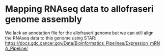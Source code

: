 # Mapping RNAseq data to allofraseri genome assembly

We lack an annotation file for the allofraseri genome but we can still align the RNAseq data to this genome using STAR: https://docs.gdc.cancer.gov/Data/Bioinformatics_Pipelines/Expression_mRNA_Pipeline/


